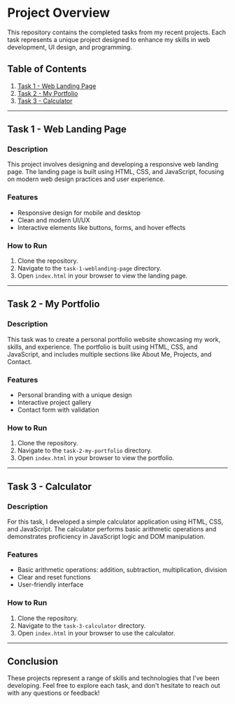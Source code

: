 # Project Overview

This repository contains the completed tasks from my recent projects. Each task represents a unique project designed to enhance my skills in web development, UI design, and programming.

## Table of Contents
1. [Task 1 - Web Landing Page](#task-1---web-landing-page)
2. [Task 2 - My Portfolio](#task-2---my-portfolio)
3. [Task 3 - Calculator](#task-3---calculator)

---

## Task 1 - Web Landing Page

### Description
This project involves designing and developing a responsive web landing page. The landing page is built using HTML, CSS, and JavaScript, focusing on modern web design practices and user experience.

### Features
- Responsive design for mobile and desktop
- Clean and modern UI/UX
- Interactive elements like buttons, forms, and hover effects

### How to Run
1. Clone the repository.
2. Navigate to the `task-1-weblanding-page` directory.
3. Open `index.html` in your browser to view the landing page.

---

## Task 2 - My Portfolio

### Description
This task was to create a personal portfolio website showcasing my work, skills, and experience. The portfolio is built using HTML, CSS, and JavaScript, and includes multiple sections like About Me, Projects, and Contact.

### Features
- Personal branding with a unique design
- Interactive project gallery
- Contact form with validation

### How to Run
1. Clone the repository.
2. Navigate to the `task-2-my-portfolio` directory.
3. Open `index.html` in your browser to view the portfolio.

---

## Task 3 - Calculator

### Description
For this task, I developed a simple calculator application using HTML, CSS, and JavaScript. The calculator performs basic arithmetic operations and demonstrates proficiency in JavaScript logic and DOM manipulation.

### Features
- Basic arithmetic operations: addition, subtraction, multiplication, division
- Clear and reset functions
- User-friendly interface

### How to Run
1. Clone the repository.
2. Navigate to the `task-3-calculator` directory.
3. Open `index.html` in your browser to use the calculator.

---

## Conclusion
These projects represent a range of skills and technologies that I've been developing. Feel free to explore each task, and don't hesitate to reach out with any questions or feedback!

